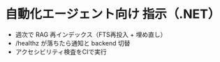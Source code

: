 # 自動化エージェント向け 指示（.NET）
- 週次で RAG 再インデックス（FTS再投入 + 埋め直し）
- /healthz が落ちたら通知と backend 切替
- アクセシビリティ検査をCIで実行
